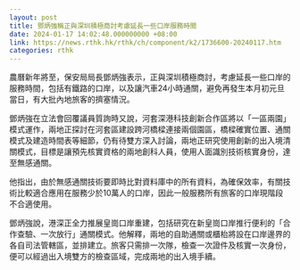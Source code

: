 ```yaml
---
layout: post
title: 鄧炳強稱正與深圳積極商討考慮延長一些口岸服務時間
date: 2024-01-17 14:02:48.000000000 +08:00
link: https://news.rthk.hk/rthk/ch/component/k2/1736600-20240117.htm
categories: rthk
---
```


農曆新年將至，保安局局長鄧炳強表示，正與深圳積極商討，考慮延長一些口岸的服務時間，包括有鐵路的口岸，以及讓汽車24小時通關，避免再發生本月初元旦當日，有大批內地旅客的擠塞情況。

鄧炳強在立法會回覆議員質詢時又說，河套深港科技創新合作區將以「一區兩園」模式運作，兩地正探討在河套區建設跨河橋樑連接兩個園區，橋樑確實位置、通關模式及建造時間表等細節，仍有待雙方深入討論，兩地正研究使用創新的出入境清關模式，目標是讓預先核實資格的兩地創科人員，使用人面識別技術核實身份，達至無感通關。

他指出，由於無感通關技術要即時比對資料庫中的所有資料，為確保效率，有關技術比較適合應用在服務少於10萬人的口岸，因此一般服務所有旅客的口岸現階段不合適使用。

鄧炳強說，港深正全力推展皇崗口岸重建，包括研究在新皇崗口岸推行便利的「合作查驗、一次放行」通關模式。他解釋，兩地的自助通關或櫃枱將設在口岸邊界的各自司法管轄區，並排建立。旅客只需排一次隊，檢查一次證件及核實一次身份，便可以經過出入境雙方的檢查區域，完成兩地的出入境手續。
